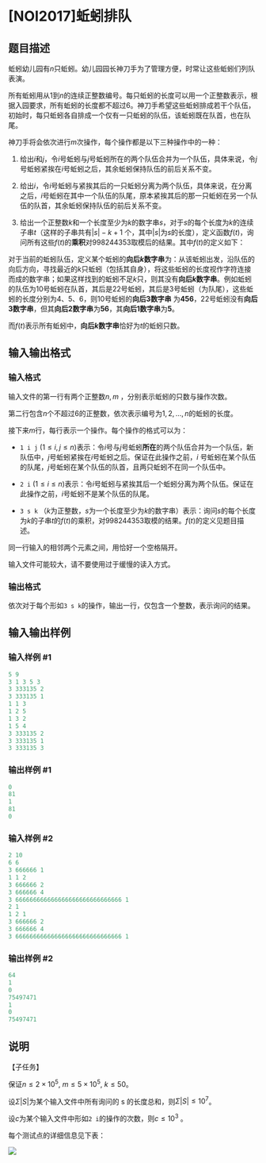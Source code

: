 # [NOI2017]蚯蚓排队

## 题目描述

蚯蚓幼儿园有$n$只蚯蚓。幼儿园园长神刀手为了管理方便，时常让这些蚯蚓们列队表演。

所有蚯蚓用从$1$到$n$的连续正整数编号。每只蚯蚓的长度可以用一个正整数表示，根据入园要求，所有蚯蚓的长度都不超过$6$。神刀手希望这些蚯蚓排成若干个队伍，初始时，每只蚯蚓各自排成一个仅有一只蚯蚓的队伍，该蚯蚓既在队首，也在队尾。

神刀手将会依次进行$m$次操作，每个操作都是以下三种操作中的一种：

1. 给出$i$和$j$，令$i$号蚯蚓与$j$号蚯蚓所在的两个队伍合并为一个队伍，具体来说，令$j$号蚯蚓紧挨在$i$号蚯蚓之后，其余蚯蚓保持队伍的前后关系不变。

2. 给出$i$，令$i$号蚯蚓与紧挨其后的一只蚯蚓分离为两个队伍，具体来说，在分离之后，$i$号蚯蚓在其中一个队伍的队尾，原本紧挨其后的那一只蚯蚓在另一个队伍的队首，其余蚯蚓保持队伍的前后关系不变。

3. 给出一个正整数$k$和一个长度至少为$k$的数字串$s$，对于$s$的每个长度为$k$的连续子串$t$（这样的子串共有$|s| - k + 1$ 个，其中$|s|$为$s$的长度），定义函数$f(t)$，询问所有这些$f(t)$的**乘积**对$998244353$取模后的结果。其中$f(t)$的定义如下：

对于当前的蚯蚓队伍，定义某个蚯蚓的**向后$k$数字串**为：从该蚯蚓出发，沿队伍的向后方向，寻找最近的$k$只蚯蚓（包括其自身），将这些蚯蚓的长度视作字符连接而成的数字串；如果这样找到的蚯蚓不足$k$只，则其没有**向后$k$数字串**。例如蚯蚓的队伍为$10$号蚯蚓在队首，其后是$22$号蚯蚓，其后是$3$号蚯蚓（为队尾），这些蚯蚓的长度分别为$4$、$5$、$6$，则$10$号蚯蚓的**向后$3$数字串** 为**456**，$22$号蚯蚓没有**向后$3$数字串**，但其**向后$2$数字串**为**56**，其**向后$1$数字串**为**5**。

而$f(t)$表示所有蚯蚓中，**向后$k$数字串**恰好为$t$的蚯蚓只数。

## 输入输出格式

### 输入格式

输入文件的第一行有两个正整数$n,m$ ，分别表示蚯蚓的只数与操作次数。

第二行包含$n$个不超过$6$的正整数，依次表示编号为$1, 2, \dots , n$的蚯蚓的长度。

接下来$m$行，每行表示一个操作。每个操作的格式可以为：

- `1 i j` $(1 \leqslant i, j \leqslant n)$表示：令$i$号与$j$号蚯蚓**所在**的两个队伍合并为一个队伍，新队伍中，$j$号蚯蚓紧挨在$i$号蚯蚓之后。保证在此操作之前，$i$ 号蚯蚓在某个队伍的队尾，$j$号蚯蚓在某个队伍的队首，且两只蚯蚓不在同一个队伍中。

- `2 i` $(1 \leqslant i \leqslant n)$表示：令$i$号蚯蚓与紧挨其后一个蚯蚓分离为两个队伍。保证在此操作之前，$i$号蚯蚓不是某个队伍的队尾。

- `3 s k` （$k$为正整数，$s$为一个长度至少为$k$的数字串）表示：询问$s$的每个长度为$k$的子串$t$的$f(t)$的乘积，对$998244353$取模的结果。$f(t)$的定义见题目描述。

同一行输入的相邻两个元素之间，用恰好一个空格隔开。

输入文件可能较大，请不要使用过于缓慢的读入方式。

### 输出格式

依次对于每个形如`3 s k`的操作，输出一行，仅包含一个整数，表示询问的结果。

## 输入输出样例

### 输入样例 #1

```cpp
5 9
3 1 3 5 3
3 333135 2
3 333135 1
1 1 3
1 2 5
1 3 2
1 5 4
3 333135 2
3 333135 1
3 333135 3
```


### 输出样例 #1

```cpp
0
81
1
81
0
```


### 输入样例 #2

```cpp
2 10
6 6
3 666666 1
1 1 2
3 666666 2
3 666666 4
3 666666666666666666666666666666 1
2 1
1 2 1
3 666666 2
3 666666 4
3 666666666666666666666666666666 1
```


### 输出样例 #2

```cpp
64
1
0
75497471
1
0
75497471
```


## 说明

【子任务】

保证$n \leqslant 2 \times 10^5,\ m \leqslant 5 \times 10^5,\ k \leqslant 50$。

设$\Sigma |S|$为某个输入文件中所有询问的 s 的长度总和，则$\Sigma |S| \leqslant 10^7$。

设$c$为某个输入文件中形如`2 i`的操作的次数，则$c \leqslant 10^3$ 。

每个测试点的详细信息见下表：

![](https://cdn.luogu.com.cn/upload/pic/6461.png)

